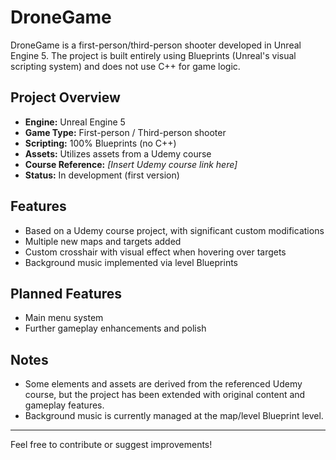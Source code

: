 # DroneGame

DroneGame is a first-person/third-person shooter developed in Unreal Engine 5. The project is built entirely using Blueprints (Unreal's visual scripting system) and does not use C++ for game logic.

## Project Overview

- **Engine:** Unreal Engine 5
- **Game Type:** First-person / Third-person shooter
- **Scripting:** 100% Blueprints (no C++)
- **Assets:** Utilizes assets from a Udemy course
- **Course Reference:** _[Insert Udemy course link here]_
- **Status:** In development (first version)

## Features

- Based on a Udemy course project, with significant custom modifications
- Multiple new maps and targets added
- Custom crosshair with visual effect when hovering over targets
- Background music implemented via level Blueprints

## Planned Features

- Main menu system
- Further gameplay enhancements and polish

## Notes

- Some elements and assets are derived from the referenced Udemy course, but the project has been extended with original content and gameplay features.
- Background music is currently managed at the map/level Blueprint level.

---

Feel free to contribute or suggest improvements!
